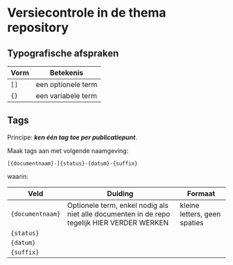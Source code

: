 # Versiecontrole in de thema repository

## Typografische afspraken

| Vorm | Betekenis |
|------|-----------|
| `[]` | een optionele term |
| `{}` | een variabele term |


## Tags
Principe: **_ken één tag toe per publicatiepunt_**.

Maak tags aan met volgende naamgeving:
```
[{documentnaam}-]{status}-{datum}-{suffix}
```
waarin:

| Veld | Duiding | Formaat |
|------|---------|---------|
| `{documentnaam}` | Optionele term, enkel nodig als niet alle documenten in de repo tegelijk HIER VERDER WERKEN | kleine letters, geen spaties |
| `{status}` | | |
| `{datum}` | | |
| `{suffix}` | | | 

